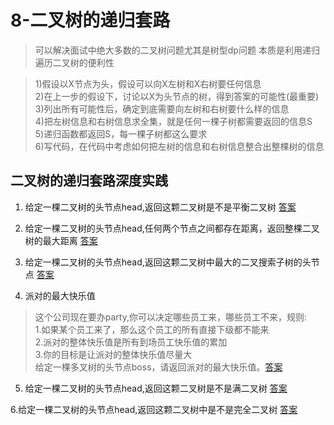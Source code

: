 # 8-二叉树的递归套路
>可以解决面试中绝大多数的二叉树问题尤其是树型dp问题
本质是利用递归遍历二叉树的便利性

>1)假设以X节点为头，假设可以向X左树和X右树要任何信息<br>
2)在上一步的假设下，讨论以X为头节点的树，得到答案的可能性(最重要)<br>
3)列出所有可能性后，确定到底需要向左树和右树要什么样的信息<br>
4)把左树信息和右树信息求全集，就是任何一棵子树都需要返回的信息S<br>
5)递归函数都返回S，每一棵子树都这么要求<br>
6)写代码，在代码中考虑如何把左树的信息和右树信息整合出整棵树的信息

## 二叉树的递归套路深度实践
1. 给定一棵二叉树的头节点head,返回这颗二叉树是不是平衡二叉树
[答案](https://github.com/fimi2008/algorithm-every-day/blob/master/src/main/java/top/lionxxw/learn/algorithm/lesson/day08/IsBalanced.java)

2. 给定一棵二叉树的头节点head,任何两个节点之间都存在距离，返回整棵二叉树的最大距离
[答案](https://github.com/fimi2008/algorithm-every-day/blob/master/src/main/java/top/lionxxw/learn/algorithm/lesson/day08/MaxDistance.java)

3. 给定一棵二叉树的头节点head,返回这颗二叉树中最大的二叉搜索子树的头节点
[答案](https://github.com/fimi2008/algorithm-every-day/blob/master/src/main/java/top/lionxxw/learn/algorithm/lesson/day08/MaxSubBSTHead.java)

4. 派对的最大快乐值
>这个公司现在要办party,你可以决定哪些员工来，哪些员工不来，规则:<br>
  1.如果某个员工来了，那么这个员工的所有直接下级都不能来<br>
  2.派对的整体快乐值是所有到场员工快乐值的累加<br>
  3.你的目标是让派对的整体快乐值尽量大<br>
  给定一棵多叉树的头节点boss，请返回派对的最大快乐值。[答案](https://github.com/fimi2008/algorithm-every-day/blob/master/src/main/java/top/lionxxw/learn/algorithm/lesson/day08/MaxHappy.java)<br>

5. 给定一棵二叉树的头节点head,返回这颗二叉树是不是满二叉树
[答案](https://github.com/fimi2008/algorithm-every-day/blob/master/src/main/java/top/lionxxw/learn/algorithm/lesson/day08/IsFullTree.java)

6.给定一棵二叉树的头节点head,返回这颗二叉树中是不是完全二叉树
[答案](https://github.com/fimi2008/algorithm-every-day/blob/master/src/main/java/top/lionxxw/learn/algorithm/lesson/day08/IsCBT.java)